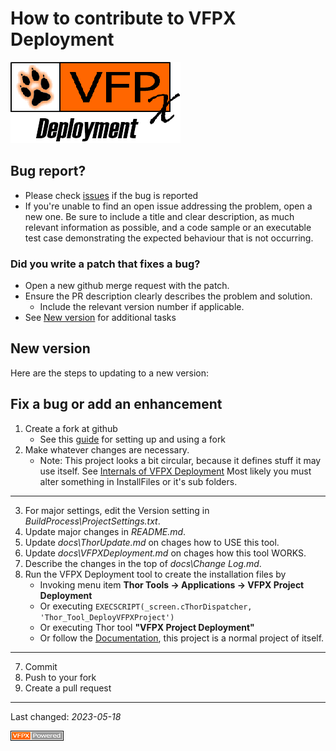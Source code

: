 # How to contribute to VFPX Deployment
![VFPX Deployment logo](../docs/Images/vfpxdeployment.png)
## Bug report?
- Please check [issues](https://github.com/VFPX/ObjectExplorer/issues) if the bug is reported
- If you're unable to find an open issue addressing the problem, open a new one. Be sure to include a title and clear description, as much relevant information as possible, and a code sample or an executable test case demonstrating the expected behaviour that is not occurring.

### Did you write a patch that fixes a bug?
- Open a new github merge request with the patch.
- Ensure the PR description clearly describes the problem and solution.
  - Include the relevant version number if applicable.
- See [New version](#new-version) for additional tasks

## New version
Here are the steps to updating to a new version:

## Fix a bug or add an enhancement

1. Create a fork at github
   - See this [guide](https://www.dataschool.io/how-to-contribute-on-github/) for setting up and using a fork
2. Make whatever changes are necessary.
   - Note: This project looks a bit circular, because it defines stuff it may use itself. See [Internals of VFPX Deployment](../docs/vfpxdeployment.md)
Most likely you must alter something in InstallFiles or it's sub folders.

---
3. For major settings, edit the Version setting in _BuildProcess\ProjectSettings.txt_.
4. Update major changes in _README.md_.
4. Update _docs\ThorUpdate.md_ on chages how to USE this tool.
4. Update _docs\VFPXDeployment.md_  on chages how this tool WORKS.
5. Describe the changes in the top of _docs\Change Log.md_.
6. Run the VFPX Deployment tool to create the installation files by
    -   Invoking menu item  **Thor Tools -> Applications -> VFPX Project Deployment**  
    -   Or executing ```EXECSCRIPT(_screen.cThorDispatcher, 'Thor_Tool_DeployVFPXProject')``` 
    -   Or executing Thor tool **"VFPX Project Deployment"**
    -   Or follow the [Documentation](../docs/ThorUpdate.md), this project is a normal project of itself.

---
7. Commit
8. Push to your fork
9. Create a pull request

----
Last changed: _2023-05-18_

![powered by VFPX](../docs/Images/vfpxpoweredby_alternative.gif "powered by VFPX")
